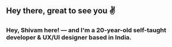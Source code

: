 ## Hey there, great to see you ✌

### Hey, Shivam here! — and I'm a 20-year-old self-taught developer & UX/UI designer based in India. 

<!--
**shivampednekar/shivampednekar** is a ✨ _special_ ✨ repository because its `README.md` (this file) appears on your GitHub profile.

Here are some ideas to get you started:

- 🔭 I’m currently working on ...
- 🌱 I’m currently learning ...
- 👯 I’m looking to collaborate on ...
- 🤔 I’m looking for help with ...
- 💬 Ask me about ...
- 📫 How to reach me: ...
- 😄 Pronouns: ...
- ⚡ Fun fact: ...
-->
